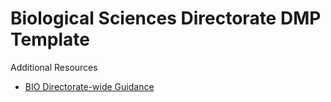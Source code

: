 # Biological Sciences Directorate DMP Template 



Additional Resources 
- [BIO Directorate-wide Guidance](http://www.nsf.gov/bio/pubs/BIODMP061511.pdf)

